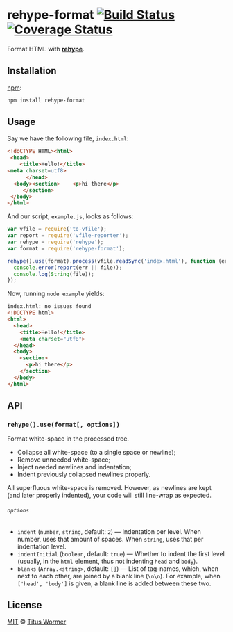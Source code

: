 # rehype-format [![Build Status][travis-badge]][travis] [![Coverage Status][codecov-badge]][codecov]

Format HTML with [**rehype**][rehype].

## Installation

[npm][]:

```bash
npm install rehype-format
```

## Usage

Say we have the following file, `index.html`:

```html
<!doCTYPE HTML><html>
 <head>
    <title>Hello!</title>
<meta charset=utf8>
      </head>
  <body><section>    <p>hi there</p>
     </section>
 </body>
</html>
```

And our script, `example.js`, looks as follows:

```javascript
var vfile = require('to-vfile');
var report = require('vfile-reporter');
var rehype = require('rehype');
var format = require('rehype-format');

rehype().use(format).process(vfile.readSync('index.html'), function (err, file) {
  console.error(report(err || file));
  console.log(String(file));
});
```

Now, running `node example` yields:

```html
index.html: no issues found
<!DOCTYPE html>
<html>
  <head>
    <title>Hello!</title>
    <meta charset="utf8">
  </head>
  <body>
    <section>
      <p>hi there</p>
    </section>
  </body>
</html>
```

## API

### `rehype().use(format[, options])`

Format white-space in the processed tree.

*   Collapse all white-space (to a single space or newline);
*   Remove unneeded white-space;
*   Inject needed newlines and indentation;
*   Indent previously collapsed newlines properly.

All superfluous white-space is removed.  However, as newlines
are kept (and later properly indented), your code will still
line-wrap as expected.

###### `options`

*   `indent` (`number`, `string`, default: `2`)
    — Indentation per level.  When number, uses that amount
    of spaces.  When `string`, uses that per indentation
    level.
*   `indentInitial` (`boolean`, default: `true`)
    — Whether to indent the first level (usually, in the
    `html` element, thus not indenting `head` and `body`).
*   `blanks` (`Array.<string>`, default: `[]`)
    — List of tag-names, which, when next to each other,
    are joined by a blank line (`\n\n`).  For example,
    when `['head', 'body']` is given, a blank line is added
    between these two.

## License

[MIT][license] © [Titus Wormer][author]

<!-- Definitions -->

[travis-badge]: https://img.shields.io/travis/wooorm/rehype-format.svg

[travis]: https://travis-ci.org/wooorm/rehype-format

[codecov-badge]: https://img.shields.io/codecov/c/github/wooorm/rehype-format.svg

[codecov]: https://codecov.io/github/wooorm/rehype-format

[npm]: https://docs.npmjs.com/cli/install

[license]: LICENSE

[author]: http://wooorm.com

[rehype]: https://github.com/wooorm/rehype
